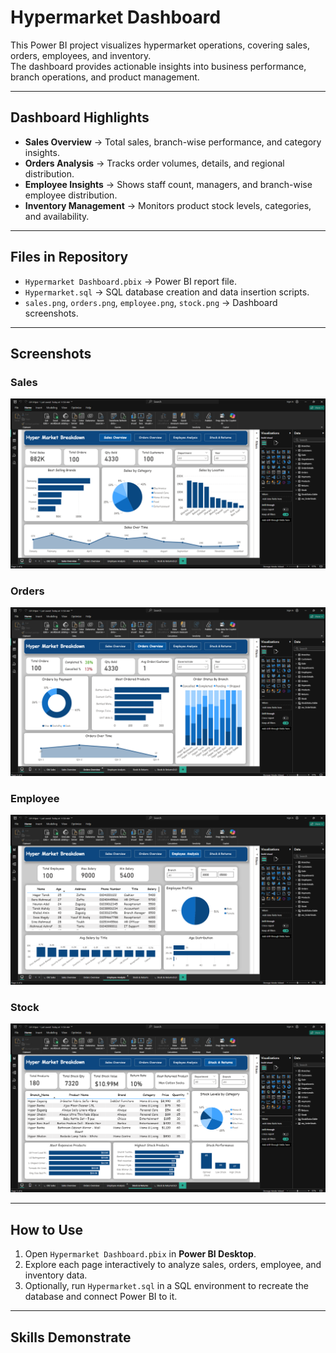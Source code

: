 # Hypermarket Dashboard

This Power BI project visualizes hypermarket operations, covering sales, orders, employees, and inventory.  
The dashboard provides actionable insights into business performance, branch operations, and product management.

---

## Dashboard Highlights
- **Sales Overview** → Total sales, branch-wise performance, and category insights.  
- **Orders Analysis** → Tracks order volumes, details, and regional distribution.  
- **Employee Insights** → Shows staff count, managers, and branch-wise employee distribution.  
- **Inventory Management** → Monitors product stock levels, categories, and availability.

---

## Files in Repository
- `Hypermarket Dashboard.pbix` → Power BI report file.  
- `Hypermarket.sql` → SQL database creation and data insertion scripts.  
- `sales.png`, `orders.png`, `employee.png`, `stock.png` → Dashboard screenshots.

---

## Screenshots

### Sales
![Sales](sales.png)

### Orders
![Orders](orders.png)

### Employee
![Employee](employee.png)

### Stock
![Stock](stock.png)

---

## How to Use
1. Open `Hypermarket Dashboard.pbix` in **Power BI Desktop**.  
2. Explore each page interactively to analyze sales, orders, employee, and inventory data.  
3. Optionally, run `Hypermarket.sql` in a SQL environment to recreate the database and connect Power BI to it.

---

## Skills Demonstrate
